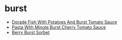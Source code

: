 # burst

 * [Dorade Fish With Potatoes And Burst Tomato Sauce](index/d/dorade-fish-with-potatoes-and-burst-tomato-sauce.json)
 * [Pasta With Minute Burst Cherry Tomato Sauce](index/p/pasta-with-15-minute-burst-cherry-tomato-sauce-56390060.json)
 * [Berry Burst Sorbet](index/b/berry-burst-sorbet.json)
